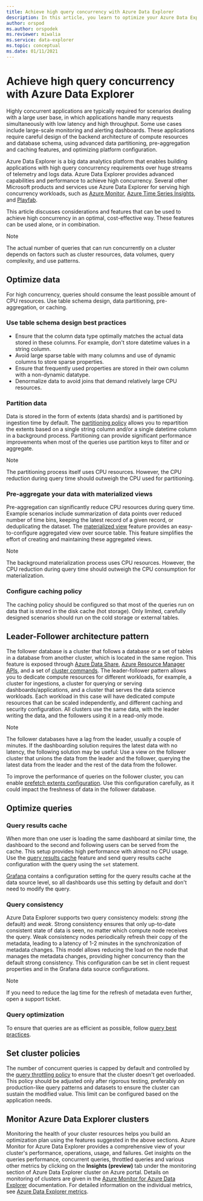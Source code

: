 ```yaml
---
title: Achieve high query concurrency with Azure Data Explorer
description: In this article, you learn to optimize your Azure Data Explorer setup for high query concurrency.
author: orspod
ms.author: orspodek
ms.reviewer: miwalia
ms.service: data-explorer
ms.topic: conceptual
ms.date: 01/11/2021
---
```


# Achieve high query concurrency with Azure Data Explorer

Highly concurrent applications are typically required for scenarios dealing with a large user base, in which applications handle many requests simultaneously with low latency and high throughput. Some use cases include large-scale monitoring and alerting dashboards. These applications require careful design of the backend architecture of compute resources and database schema, using advanced data partitioning, pre-aggregation and caching features, and optimizing platform configuration.

Azure Data Explorer is a big data analytics platform that enables building applications with high query concurrency requirements over huge streams of telemetry and logs data. Azure Data Explorer provides advanced capabilities and performance to achieve high concurrency. Several other Microsoft products and services use Azure Data Explorer for serving high concurrency workloads, such as [Azure Monitor](https://azure.microsoft.com/en-au/services/monitor/), [Azure Time Series Insights](https://azure.microsoft.com/en-us/services/time-series-insights/), and [Playfab](https://playfab.com/).

This article discusses considerations and features that can be used to achieve high concurrency in an optimal, cost-effective way. These features can be used alone, or in combination.

> [!NOTE]
> The actual number of queries that can run concurrently on a cluster depends on factors such as cluster resources, data volumes, query complexity, and use patterns.

## Optimize data

For high concurrency, queries should consume the least possible amount of CPU resources. Use table schema design, data partitioning, pre-aggregation, or caching.

### Use table schema design best practices

* Ensure that the column data type optimally matches the actual data stored in these columns. For example, don't store datetime values in a string column.
* Avoid large sparse table with many columns and use of dynamic columns to store sparse properties.
* Ensure that frequently used properties are stored in their own column with a non-dynamic datatype.
* Denormalize data to avoid joins that demand relatively large CPU resources.

### Partition data

Data is stored in the form of extents (data shards) and is partitioned by ingestion time by default. The [partitioning policy](https://docs.microsoft.com/bs-latn-ba/azure/data-explorer/kusto/management/partitioningpolicy) allows you to repartition the extents based on a single string column and/or a single datetime column in a background process. Partitioning can provide significant performance improvements when most of the queries use partition keys to filter and or aggregate.

> [!NOTE]
> The partitioning process itself uses CPU resources. However, the CPU reduction during query time should outweigh the CPU used for partitioning.

### Pre-aggregate your data with materialized views

Pre-aggregation can significantly reduce CPU resources during query time. Example scenarios include summarization of data points over reduced number of time bins, keeping the latest record of a given record, or deduplicating the dataset. The [materialized view](https://docs.microsoft.com/en-us/azure/data-explorer/kusto/management/materialized-views/materialized-view-overview) feature provides an easy-to-configure aggregated view over source table. This feature simplifies the effort of creating and maintaining these aggregated views.

> [!NOTE]
> The background materialization process uses CPU resources. However, the CPU reduction during query time should outweigh the CPU consumption for materialization.

### Configure caching policy

The caching policy should be configured so that most of the queries run on data that is stored in the disk cache (hot storage). Only limited, carefully designed scenarios should run on the cold storage or external tables.

## Leader-Follower architecture pattern

The follower database is a cluster that follows a database or a set of tables in a database from another cluster, which is located in the same region. This feature is exposed through [Azure Data Share](https://docs.microsoft.com/en-us/azure/data-explorer/data-share), [Azure Resource Manager APIs](https://docs.microsoft.com/en-us/azure/data-explorer/follower), and a set of [cluster commands](https://docs.microsoft.com/en-us/azure/data-explorer/kusto/management/cluster-follower). The leader-follower pattern allows you to dedicate compute resources for different workloads, for example, a cluster for ingestions, a cluster for querying or serving dashboards/applications, and a cluster that serves the data science workloads. Each workload in this case will have dedicated compute resources that can be scaled independently, and different caching and security configuration. All clusters use the same data, with the leader writing the data, and the followers using it in a read-only mode.

> [!NOTE]
> The follower databases have a lag from the leader, usually a couple of minutes. If the dashboarding solution requires the latest data with no latency, the following solution may be useful: Use a view on the follower cluster that unions the data from the leader and the follower, querying the latest data from the leader and the rest of the data from the follower.

To improve the performance of queries on the follower cluster, you can enable [prefetch extents configuration](https://docs.microsoft.com/en-us/azure/data-explorer/kusto/management/cluster-follower#alter-follower-database-prefetch-extents). Use this configuration carefully, as it could impact the freshness of data in the follower database.

## Optimize queries

### Query results cache

When more than one user is loading the same dashboard at similar time, the dashboard to the second and following users can be served from the cache. This setup provides high performance with almost no CPU usage. Use the [query results cache](https://docs.microsoft.com/en-us/azure/data-explorer/kusto/query/query-results-cache) feature and send query results cache configuration with the query using the `set` statement.

[Grafana](https://docs.microsoft.com/en-us/azure/data-explorer/grafana) contains a configuration setting for the query results cache at the data source level, so all dashboards use this setting by default and don't need to modify the query.

### Query consistency

Azure Data Explorer supports two query consistency models: *strong* (the default) and *weak*. Strong consistency ensures that only up-to-date consistent state of data is seen, no matter which compute node receives the query. Weak consistency nodes periodically refresh their copy of the metadata, leading to a latency of 1-2 minutes in the synchronization of metadata changes. This model allows reducing the load on the node that manages the metadata changes, providing higher concurrency than the default strong consistency. This configuration can be set in client request properties and in the Grafana data source configurations.

> [!NOTE]
> If you need to reduce the lag time for the refresh of metadata even further, open a support ticket.

### Query optimization

To ensure that queries are as efficient as possible, follow [query best practices](https://docs.microsoft.com/en-us/azure/data-explorer/kusto/query/best-practices).

## Set cluster policies

The number of concurrent queries is capped by default and controlled by the [query throttling policy](https://docs.microsoft.com/en-us/azure/data-explorer/kusto/management/query-throttling-policy) to ensure that the cluster doesn't get overloaded. This policy should be adjusted only after rigorous testing, preferably on production-like query patterns and datasets to ensure the cluster can sustain the modified value. This limit can be configured based on the application needs.

## Monitor Azure Data Explorer clusters

Monitoring the health of your cluster resources helps you build an optimization plan using the features suggested in the above sections. Azure Monitor for Azure Data Explorer provides a comprehensive view of your cluster's performance, operations, usage, and failures. Get insights on the queries performance, concurrent queries, throttled queries and various other metrics by clicking on the **Insights (preview)** tab under the monitoring section of Azure Data Explorer cluster on Azure portal. Details on monitoring of clusters are given in the [Azure Monitor for Azure Data Explorer](https://docs.microsoft.com/azure/azure-monitor/insights/data-explorer?toc=/azure/data-explorer/toc.json&amp;bc=/azure/data-explorer/breadcrumb/toc.json) documentation. For detailed information on the individual metrics, see [Azure Data Explorer metrics](https://docs.microsoft.com/en-us/azure/data-explorer/using-metrics#supported-azure-data-explorer-metrics).
